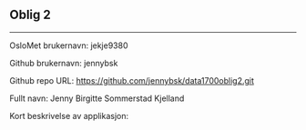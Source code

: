 Oblig 2
-------
-------

OsloMet brukernavn: jekje9380

Github brukernavn: jennybsk

Github repo URL: https://github.com/jennybsk/data1700oblig2.git

Fullt navn: Jenny Birgitte Sommerstad Kjelland

Kort beskrivelse av applikasjon: 